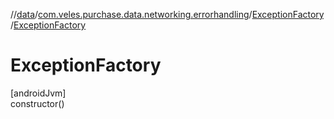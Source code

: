 //[data](../../../index.md)/[com.veles.purchase.data.networking.errorhandling](../index.md)/[ExceptionFactory](index.md)/[ExceptionFactory](-exception-factory.md)

# ExceptionFactory

[androidJvm]\
constructor()
